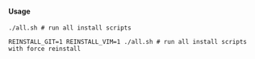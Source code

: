 #### Usage

`./all.sh # run all install scripts`

`REINSTALL_GIT=1 REINSTALL_VIM=1 ./all.sh # run all install scripts with force reinstall`
